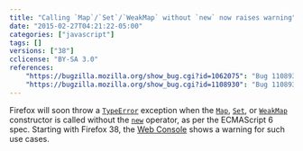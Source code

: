 ```yaml
---
title: "Calling `Map`/`Set`/`WeakMap` without `new` now raises warning"
date: "2015-02-27T04:21:22-05:00"
categories: ["javascript"]
tags: []
versions: ["38"]
cclicense: "BY-SA 3.0"
references:
    "https://bugzilla.mozilla.org/show_bug.cgi?id=1062075": "Bug 1108930 – Throw for ES6 built-in constructors called without `new`"
    "https://bugzilla.mozilla.org/show_bug.cgi?id=1108930": "Bug 1108930 – Fix in-tree consumers that call Map/Set/WeakMap constructors without \"new\""
---
```

Firefox will soon throw a [`TypeError`](https://developer.mozilla.org/en-US/docs/Web/JavaScript/Reference/Global_Objects/TypeError) exception when the [`Map`](https://developer.mozilla.org/en-US/docs/Web/JavaScript/Reference/Global_Objects/Map), [`Set`](https://developer.mozilla.org/en-US/docs/Web/JavaScript/Reference/Global_Objects/Set), or [`WeakMap`](https://developer.mozilla.org/en-US/docs/Web/JavaScript/Reference/Global_Objects/WeakMap) constructor is called without the [`new`](https://developer.mozilla.org/en-US/docs/Web/JavaScript/Reference/Operators/new) operator, as per the ECMAScript 6 spec. Starting with Firefox 38, the [Web Console](https://developer.mozilla.org/en-US/docs/Tools/Web_Console) shows a warning for such use cases.
